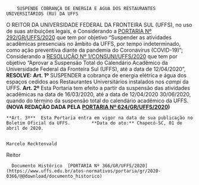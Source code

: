         SUSPENDE COBRANÇA DE ENERGIA E ÁGUA DOS RESTAURANTES UNIVERSITÁRIOS (RU) DA UFFS  

 O REITOR DA UNIVERSIDADE FEDERAL DA FRONTEIRA SUL (UFFS), no uso de suas atribuições legais, e Considerando a [PORTARIA Nº 292/GR/UFFS/2020](https://www.uffs.edu.br/atos-normativos/portaria/gr/2020-0292) que tem por objetivo “Suspender as atividades acadêmicas presenciais no âmbito da UFFS, por tempo indeterminado, como ação preventiva diante da pandemia do Coronavírus (COVID-19)”; Considerando a [RESOLUÇÃO Nº 1/CONSUNI/UFFS/2020](https://www.uffs.edu.br/atos-normativos/resolucao/consuni/2020-0001) que tem por objetivo “Aprovar a Suspensão Total do Calendário Acadêmico da Universidade Federal da Fronteira Sul (UFFS), até a data de 12/04/2020”, **RESOLVE:**   **Art. 1º**  SUSPENDER a cobrança de energia elétrica e água dos espaços cedidos aos Restaurantes Universitários instalados nos *campi*  da UFFS.    **Art. 2º** Esta Portaria tem efeito a partir da suspensão das atividades acadêmicas na data de 16/03/2020, até a data de 12/04/2020 30/06/2020, quando do término da suspensão total do calendário acadêmico da UFFS. **(NOVA REDAÇÃO DADA PELA** [**PORTARIA Nº 624/GR/UFFS/2020**](https://www.uffs.edu.br/atos-normativos/portaria/gr/2020-0309)**)**

    **Art. 3º**  Esta Portaria entra em vigor na data de sua publicação no Boletim Oficial da UFFS.        **Data do ato:** Chapecó-SC, 01 de abril de 2020.   
 

    Marcelo Recktenvald   
 Reitor 

      Documento Histórico  [PORTARIA Nº 366/GR/UFFS/2020](https://www.uffs.edu.br/atos-normativos/portaria/gr/2020-0366/@@download/documento_historico)     
      